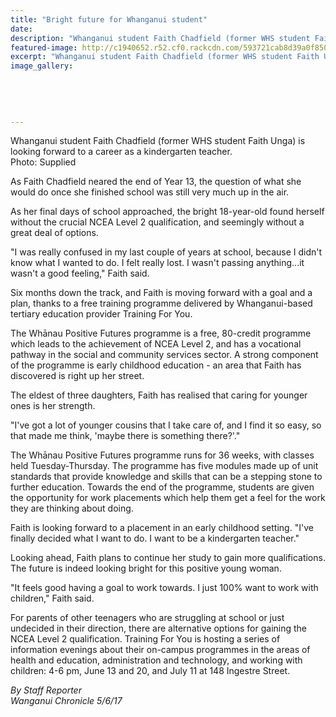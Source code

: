 ```yaml
---
title: "Bright future for Whanganui student"
date: 
description: "Whanganui student Faith Chadfield (former WHS student Faith Unga) is looking forward to a career as a kindergarten teacher..."
featured-image: http://c1940652.r52.cf0.rackcdn.com/593721cab8d39a0f850003a5/Faith-Chadfield-(Unga)-ex-chron-5-June.jpg
excerpt: "Whanganui student Faith Chadfield (former WHS student Faith Unga) is looking forward to a career as a kindergarten teacher."
image_gallery:
    
    
    
    
    
---
```


<p><span>Whanganui student Faith Chadfield (former WHS student Faith Unga) is looking forward to a career as a kindergarten teacher. <br />Photo: Supplied</span></p>
<p>As Faith Chadfield neared the end of Year 13, the question of what she would do once she finished school was still very much up in the air.</p>
<p>As her final days of school approached, the bright 18-year-old found herself without the crucial NCEA Level 2 qualification, and seemingly without a great deal of options.</p>
<p>"I was really confused in my last couple of years at school, because I didn't know what I wanted to do. I felt really lost. I wasn't passing anything...it wasn't a good feeling," Faith said.</p>
<p>Six months down the track, and Faith is moving forward with a goal and a plan, thanks to a free training programme delivered by Whanganui-based tertiary education provider Training For You.</p>
<p>The Whānau Positive Futures programme is a free, 80-credit programme which leads to the achievement of NCEA Level 2, and has a vocational pathway in the social and community services sector. A strong component of the programme is early childhood education - an area that Faith has discovered is right up her street.</p>
<p>The eldest of three daughters, Faith has realised that caring for younger ones is her strength.</p>
<p>"I've got a lot of younger cousins that I take care of, and I find it so easy, so that made me think, 'maybe there is something there?'."</p>
<p>The Whānau Positive Futures programme runs for 36 weeks, with classes held Tuesday-Thursday. The programme has five modules made up of unit standards that provide knowledge and skills that can be a stepping stone to further education. Towards the end of the programme, students are given the opportunity for work placements which help them get a feel for the work they are thinking about doing.</p>
<p>Faith is looking forward to a placement in an early childhood setting. "I've finally decided what I want to do. I want to be a kindergarten teacher."</p>
<p>Looking ahead, Faith plans to continue her study to gain more qualifications. The future is indeed looking bright for this positive young woman.</p>
<p>"It feels good having a goal to work towards. I just 100% want to work with children," Faith said.</p>
<p>For parents of other teenagers who are struggling at school or just undecided in their direction, there are alternative options for gaining the NCEA Level 2 qualification. Training For You is hosting a series of information evenings about their on-campus programmes in the areas of health and education, administration and technology, and working with children: 4-6 pm, June 13 and 20, and July 11 at 148 Ingestre Street.</p>
<p class="clear syndicator"><em>By Staff Reporter</em><br /><em>Wanganui Chronicle 5/6/17</em></p>

